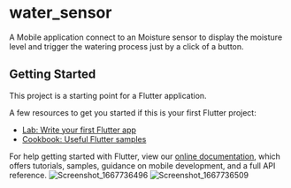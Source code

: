 # water_sensor

A Mobile application connect to an Moisture sensor to display the moisture level and trigger the watering process just by a click of a button.

## Getting Started

This project is a starting point for a Flutter application.

A few resources to get you started if this is your first Flutter project:

- [Lab: Write your first Flutter app](https://flutter.dev/docs/get-started/codelab)
- [Cookbook: Useful Flutter samples](https://flutter.dev/docs/cookbook)

For help getting started with Flutter, view our
[online documentation](https://flutter.dev/docs), which offers tutorials,
samples, guidance on mobile development, and a full API reference.
![Screenshot_1667736496](https://user-images.githubusercontent.com/78250384/200170099-050da99a-916d-4055-827e-3c0fbf61833f.png)
![Screenshot_1667736509](https://user-images.githubusercontent.com/78250384/200170107-9f0f4d8f-6e48-4b91-befc-8cf073d5607a.png)
